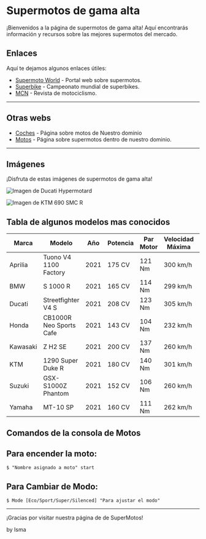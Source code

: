 # Supermotos de gama alta

¡Bienvenidos a la página de supermotos de gama alta! Aquí encontrarás información y recursos sobre las mejores supermotos del mercado.

## Enlaces

Aquí te dejamos algunos enlaces útiles:

- [Supermoto World](https://www.supermoto-world.com/) - Portal web sobre supermotos.
- [Superbike](https://www.worldsbk.com/en) - Campeonato mundial de superbikes.
- [MCN](https://www.motorcyclenews.com/) - Revista de motociclismo.
--------------
## Otras webs
- [Coches](./index.md) - Página sobre motos de Nuestro dominio
- [Motos](./moto.md) - Página sobre supermotos dentro de nuestro dominio.
--------------


## Imágenes

¡Disfruta de estas imágenes de supermotos de gama alta!

![Imagen de Ducati Hypermotard](https://th.bing.com/th/id/R.cd5d7ec7f5e3f2171e5866db95c33db5?rik=ZdFu3b2%2ftSf3dg&pid=ImgRaw&r=0)

![Imagen de KTM 690 SMC R](https://th.bing.com/th/id/OIP.VOG1SLE_GBFs-YDY3svLLgHaEx?pid=ImgDet&rs=1)
## Tabla de algunos modelos mas conocidos
| Marca   | Modelo                    | Año  | Potencia | Par Motor | Velocidad Máxima | Peso  | Precio   |
|---------|--------------------------|------|----------|-----------|-----------------|-------|----------|
| Aprilia | Tuono V4 1100 Factory     | 2021 | 175 CV   | 121 Nm    | 300 km/h         | 182 kg | $19,499  |
| BMW     | S 1000 R                  | 2021 | 165 CV   | 114 Nm    | 299 km/h         | 199 kg | $15,695  |
| Ducati  | Streetfighter V4 S        | 2021 | 208 CV   | 123 Nm    | 305 km/h         | 178 kg | $24,995  |
| Honda   | CB1000R Neo Sports Cafe   | 2021 | 143 CV   | 104 Nm    | 232 km/h         | 212 kg | $13,800  |
| Kawasaki| Z H2 SE                   | 2021 | 200 CV   | 137 Nm    | 260 km/h         | 239 kg | $18,099  |
| KTM     | 1290 Super Duke R         | 2021 | 180 CV   | 140 Nm    | 301 km/h         | 189 kg | $18,999  |
| Suzuki  | GSX-S1000Z Phantom        | 2021 | 152 CV   | 106 Nm    | 260 km/h         | 215 kg | $12,499  |
| Yamaha  | MT-10 SP                  | 2021 | 160 CV   | 111 Nm    | 262 km/h         | 210 kg | $16,199  |

## Comandos de la consola de Motos
Para encender la moto:
---
```<!-- No existe ningun lenguaje para esa consola por eso no pongo nada :) -->
$ "Nombre asignado a moto" start
```
Para Cambiar de Modo:
---

```
$ Mode [Eco/Sport/Super/Silenced] "Para ajustar el modo"
```
----

¡Gracias por visitar nuestra página de de SuperMotos!

by Isma